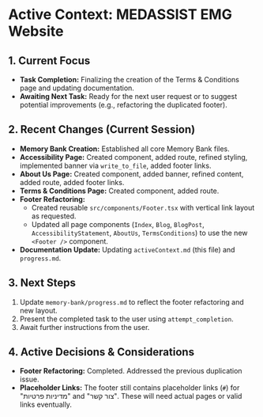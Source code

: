 # Active Context: MEDASSIST EMG Website

## 1. Current Focus
*   **Task Completion:** Finalizing the creation of the Terms & Conditions page and updating documentation.
*   **Awaiting Next Task:** Ready for the next user request or to suggest potential improvements (e.g., refactoring the duplicated footer).

## 2. Recent Changes (Current Session)
*   **Memory Bank Creation:** Established all core Memory Bank files.
*   **Accessibility Page:** Created component, added route, refined styling, implemented banner via `write_to_file`, added footer links.
*   **About Us Page:** Created component, added banner, refined content, added route, added footer links.
*   **Terms & Conditions Page:** Created component, added route.
*   **Footer Refactoring:**
    *   Created reusable `src/components/Footer.tsx` with vertical link layout as requested.
    *   Updated all page components (`Index`, `Blog`, `BlogPost`, `AccessibilityStatement`, `AboutUs`, `TermsConditions`) to use the new `<Footer />` component.
*   **Documentation Update:** Updating `activeContext.md` (this file) and `progress.md`.

## 3. Next Steps
1.  Update `memory-bank/progress.md` to reflect the footer refactoring and new layout.
2.  Present the completed task to the user using `attempt_completion`.
3.  Await further instructions from the user.

## 4. Active Decisions & Considerations
*   **Footer Refactoring:** Completed. Addressed the previous duplication issue.
*   **Placeholder Links:** The footer still contains placeholder links (`#`) for "מדיניות פרטיות" and "צור קשר". These will need actual pages or valid links eventually.
